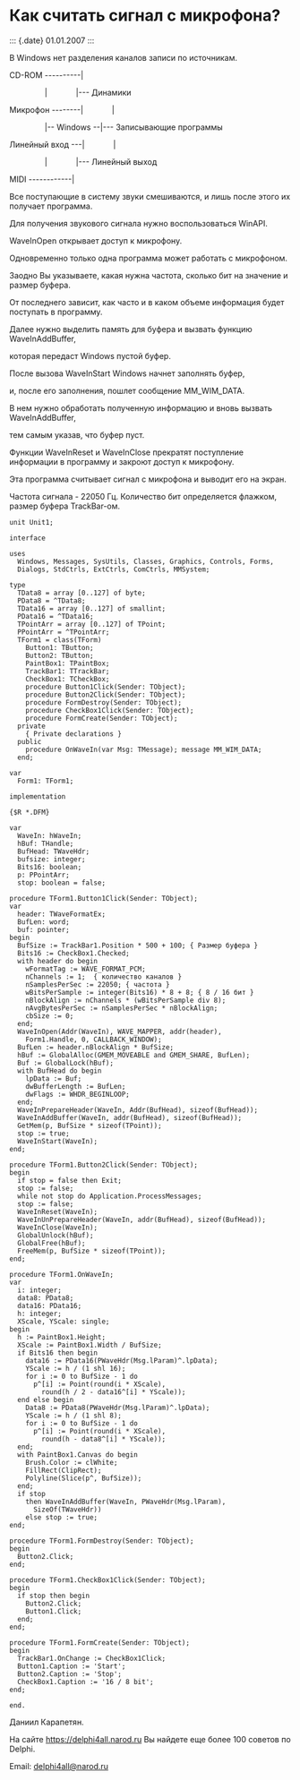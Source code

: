 Как считать сигнал с микрофона?
===============================

::: {.date}
01.01.2007
:::

В Windows нет разделения каналов записи по источникам.

CD-ROM \-\-\-\-\-\-\-\-\--\|

                \|             \|\-\-- Динамики

Микрофон \-\-\-\-\-\-\--\|             \|

                \|\-- Windows \--\|\-\-- Записывающие программы

Линейный вход \-\--\|             \|

                \|             \|\-\-- Линейный выход

MIDI \-\-\-\-\-\-\-\-\-\-\--\|

Все поступающие в систему звуки смешиваются, и лишь после этого их
получает программа.

Для получения звукового сигнала нужно воспользоваться WinAPI.

WaveInOpen открывает доступ к микрофону.

Одновременно только одна программа может работать с микрофоном.

Заодно Вы указываете, какая нужна частота, сколько бит на значение и
размер буфера.

От последнего зависит, как часто и в каком объеме информация будет
поступать в программу.

Далее нужно выделить память для буфера и вызвать функцию
WaveInAddBuffer,

которая передаст Windows пустой буфер.

После вызова WaveInStart Windows начнет заполнять буфер,

и, после его заполнения, пошлет сообщение MM\_WIM\_DATA.

В нем нужно обработать полученную информацию и вновь вызвать
WaveInAddBuffer,

тем самым указав, что буфер пуст.

Функции WaveInReset и WaveInClose прекратят поступление информации в
программу и закроют доступ к микрофону.

Эта программа считывает сигнал с микрофона и выводит его на экран.

Частота сигнала - 22050 Гц. Количество бит определяется флажком, размер
буфера TrackBar-ом.

    unit Unit1;
     
    interface
     
    uses
      Windows, Messages, SysUtils, Classes, Graphics, Controls, Forms,
      Dialogs, StdCtrls, ExtCtrls, ComCtrls, MMSystem;
     
    type
      TData8 = array [0..127] of byte;
      PData8 = ^TData8;
      TData16 = array [0..127] of smallint;
      PData16 = ^TData16;
      TPointArr = array [0..127] of TPoint;
      PPointArr = ^TPointArr;
      TForm1 = class(TForm)
        Button1: TButton;
        Button2: TButton;
        PaintBox1: TPaintBox;
        TrackBar1: TTrackBar;
        CheckBox1: TCheckBox;
        procedure Button1Click(Sender: TObject);
        procedure Button2Click(Sender: TObject);
        procedure FormDestroy(Sender: TObject);
        procedure CheckBox1Click(Sender: TObject);
        procedure FormCreate(Sender: TObject);
      private
        { Private declarations }
      public
        procedure OnWaveIn(var Msg: TMessage); message MM_WIM_DATA;
      end;
     
    var
      Form1: TForm1;
     
    implementation
     
    {$R *.DFM}
     
    var
      WaveIn: hWaveIn;
      hBuf: THandle;
      BufHead: TWaveHdr;
      bufsize: integer;
      Bits16: boolean;
      p: PPointArr;
      stop: boolean = false;
     
    procedure TForm1.Button1Click(Sender: TObject);
    var
      header: TWaveFormatEx;
      BufLen: word;
      buf: pointer;
    begin
      BufSize := TrackBar1.Position * 500 + 100; { Размер буфера }
      Bits16 := CheckBox1.Checked;
      with header do begin
        wFormatTag := WAVE_FORMAT_PCM;
        nChannels := 1;  { количество каналов }
        nSamplesPerSec := 22050; { частота }
        wBitsPerSample := integer(Bits16) * 8 + 8; { 8 / 16 бит }
        nBlockAlign := nChannels * (wBitsPerSample div 8);
        nAvgBytesPerSec := nSamplesPerSec * nBlockAlign;
        cbSize := 0;
      end;
      WaveInOpen(Addr(WaveIn), WAVE_MAPPER, addr(header),
        Form1.Handle, 0, CALLBACK_WINDOW);
      BufLen := header.nBlockAlign * BufSize;
      hBuf := GlobalAlloc(GMEM_MOVEABLE and GMEM_SHARE, BufLen);
      Buf := GlobalLock(hBuf);
      with BufHead do begin
        lpData := Buf;
        dwBufferLength := BufLen;
        dwFlags := WHDR_BEGINLOOP;
      end;
      WaveInPrepareHeader(WaveIn, Addr(BufHead), sizeof(BufHead));
      WaveInAddBuffer(WaveIn, addr(BufHead), sizeof(BufHead));
      GetMem(p, BufSize * sizeof(TPoint));
      stop := true;
      WaveInStart(WaveIn);
    end;
     
    procedure TForm1.Button2Click(Sender: TObject);
    begin
      if stop = false then Exit;
      stop := false;
      while not stop do Application.ProcessMessages;
      stop := false;
      WaveInReset(WaveIn);
      WaveInUnPrepareHeader(WaveIn, addr(BufHead), sizeof(BufHead));
      WaveInClose(WaveIn);
      GlobalUnlock(hBuf);
      GlobalFree(hBuf);
      FreeMem(p, BufSize * sizeof(TPoint));
    end;
     
    procedure TForm1.OnWaveIn;
    var
      i: integer;
      data8: PData8;
      data16: PData16;
      h: integer;
      XScale, YScale: single;
    begin
      h := PaintBox1.Height;
      XScale := PaintBox1.Width / BufSize;
      if Bits16 then begin
        data16 := PData16(PWaveHdr(Msg.lParam)^.lpData);
        YScale := h / (1 shl 16);
        for i := 0 to BufSize - 1 do
          p^[i] := Point(round(i * XScale),
            round(h / 2 - data16^[i] * YScale));
      end else begin
        Data8 := PData8(PWaveHdr(Msg.lParam)^.lpData);
        YScale := h / (1 shl 8);
        for i := 0 to BufSize - 1 do
          p^[i] := Point(round(i * XScale),
            round(h - data8^[i] * YScale));
      end;
      with PaintBox1.Canvas do begin
        Brush.Color := clWhite;
        FillRect(ClipRect);
        Polyline(Slice(p^, BufSize));
      end;
      if stop
        then WaveInAddBuffer(WaveIn, PWaveHdr(Msg.lParam),
          SizeOf(TWaveHdr))
        else stop := true;
    end;
     
    procedure TForm1.FormDestroy(Sender: TObject);
    begin
      Button2.Click;
    end;
     
    procedure TForm1.CheckBox1Click(Sender: TObject);
    begin
      if stop then begin
        Button2.Click;
        Button1.Click;
      end;
    end;
     
    procedure TForm1.FormCreate(Sender: TObject);
    begin
      TrackBar1.OnChange := CheckBox1Click;
      Button1.Caption := 'Start';
      Button2.Caption := 'Stop';
      CheckBox1.Caption := '16 / 8 bit';
    end;
     
    end.

Даниил Карапетян.

На сайте <https://delphi4all.narod.ru> Вы найдете еще более 100 советов
по Delphi.

Email: <delphi4all@narod.ru>

